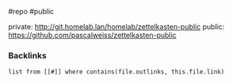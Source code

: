 #repo #public

private: http://git.homelab.lan/homelab/zettelkasten-public
public: https://github.com/pascalweiss/zettelkasten-public

### Backlinks
```dataview 
list from [[#]] where contains(file.outlinks, this.file.link)
```

